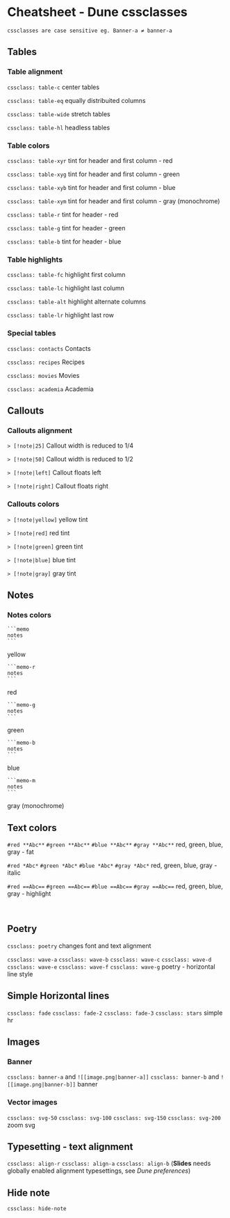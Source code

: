 # Cheatsheet - Dune cssclasses
```
cssclasses are case sensitive eg. Banner-a ≠ banner-a
```

## Tables

### Table alignment
`cssclass: table-c`
center tables

`cssclass: table-eq`
equally distribuited columns

`cssclass: table-wide` 
stretch tables

`cssclass: table-hl` 
headless tables

### Table colors
`cssclass: table-xyr`
tint for header and first column - red

`cssclass: table-xyg`
tint for header and first column - green

`cssclass: table-xyb`
tint for header and first column - blue

`cssclass: table-xym`
tint for header and first column - gray (monochrome)

`cssclass: table-r`
tint for header - red

`cssclass: table-g`
tint for header - green

`cssclass: table-b`
tint for header - blue


### Table highlights

`cssclass: table-fc`
highlight first column

`cssclass: table-lc`
highlight last column

`cssclass: table-alt`
highlight alternate columns

`cssclass: table-lr`
highlight last row


### Special tables
`cssclass: contacts` 
Contacts

`cssclass: recipes` 
Recipes
 
`cssclass: movies`
Movies

`cssclass: academia`
Academia


## Callouts

### Callouts alignment

`> [!note|25]`
Callout width is reduced to 1/4 

`> [!note|50]`
Callout width is reduced to 1/2

`> [!note|left]`
Callout floats left

`> [!note|right]`
Callout floats right

### Callouts colors
`> [!note|yellow]`
yellow tint

`> [!note|red]`
red tint

`> [!note|green]`
green tint

`> [!note|blue]`
blue tint

`> [!note|gray]`
gray tint

## Notes
### Notes colors
````
```memo
notes
```
````
yellow

````
```memo-r
notes
```
````
red

````
```memo-g
notes
```
````
green

````
```memo-b
notes
```
````
blue

````
```memo-m
notes
```
````
gray (monochrome)

## Text colors

`#red **Abc**`
`#green **Abc**` 
`#blue **Abc**`
`#gray **Abc**`
red, green, blue, gray - fat

`#red *Abc*`
`#green *Abc*`
`#blue *Abc*`
`#gray *Abc*`
red, green, blue, gray - italic

`#red ==Abc==`
`#green ==Abc==`
`#blue ==Abc==`
`#gray ==Abc==`
red, green, blue, gray - highlight

<br>

## Poetry

`cssclass: poetry`
changes font and text alignment

`cssclass: wave-a` 
`cssclass: wave-b`
`cssclass: wave-c`
`cssclass: wave-d`
`cssclass: wave-e`
`cssclass: wave-f`
`cssclass: wave-g`
poetry - horizontal line style

## Simple Horizontal lines

`cssclass: fade` 
`cssclass: fade-2`
`cssclass: fade-3`
`cssclass: stars` 
simple hr

## Images

### Banner
`cssclass: banner-a` and `![[image.png|banner-a]]`
`cssclass: banner-b` and `![[image.png|banner-b]]`
banner

### Vector images

`cssclass: svg-50`
`cssclass: svg-100`
`cssclass: svg-150`
`cssclass: svg-200`
zoom svg

## Typesetting - text alignment

`cssclass: align-r`
`cssclass: align-a`
`cssclass: align-b`
(**Slides** needs globally enabled alignment typesettings, see *Dune preferences*)

## Hide note
`cssclass: hide-note`
